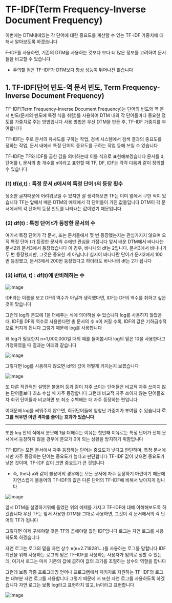 # TF-IDF(Term Frequency-Inverse Document Frequency)

이번에는 DTM내에있는 각 단어에 대한 중요도를 계산할 수 있는 TF-IDF 가중치에 대해서 알아보도록 하겠습니다

F-IDF를 사용하면, 기존의 DTM을 사용하는 것보다 보다 더 많은 정보를 고려하여 문서들을 비교할 수 있습니다 

* 주의할 점은 TF-IDF가 DTM보다 항상 성능이 뛰어나진 않습니다


## 1. TF-IDF(단어 빈도-역 문서 빈도, Term Frequency-Inverse Document Frequency)

TF-IDF(Term Frequency-Inverse Document Frequency)는 단어의 빈도와 역 문서 빈도(문서의 빈도에 특정 식을 취함)를 사용하여 DTM 내의 각 단어들마다 중요한 정도를 가중치로 주는 방법입니다
사용 방법은 우선 DTM을 만든 후, TF-IDF 가중치를 부여합니다

TF-IDF는 주로 문서의 유사도를 구하는 작업, 검색 시스템에서 검색 결과의 중요도를 정하는 작업, 문서 내에서 특정 단어의 중요도를 구하는 작업 등에 쓰일 수 있습니다

TF-IDF는 TF와 IDF를 곱한 값을 의미하는데 이를 식으로 표현해보겠습니다  문서를 d, 단어를 t, 문서의 총 개수를 n이라고 표현할 때 TF, DF, IDF는 각각 다음과 같이 정의할 수 있습니다

### (1) tf(d,t) : 특정 문서 d에서의 특정 단어 t의 등장 횟수

생소한 글자때문에 어려워보일 수 있지만 잘 생각해보면 TF는 이미 앞에서 구한 적이 있습니다
TF는 앞에서 배운 DTM의 예제에서 각 단어들이 가진 값들입니다 DTM이 각 문서에서의 각 단어의 등장 빈도를 나타내는 값이었기 때문입니다

### (2) df(t) : 특정 단어 t가 등장한 문서의 수

여기서 특정 단어가 각 문서, 또는 문서들에서 몇 번 등장했는지는 관심가지지 않으며 오직 특정 단어 t가 등장한 문서의 수에만 관심을 가집니다 앞서 배운 DTM에서 바나나는 문서2와 문서3에서 등장했습니다 이 경우, 바나나의 df는 2입니다. 문서3에서 바나나가 두 번 등장했지만, 그것은 중요한 게 아닙니다 심지어 바나나란 단어가 문서2에서 100번 등장했고, 문서3에서 200번 등장했다고 하더라도 바나나의 df는 2가 됩니다

### (3) idf(d, t) : df(t)에 반비례하는 수

![image](https://user-images.githubusercontent.com/80239748/139573796-18cc3f44-7ad8-4429-9762-7f4d3592b86c.png)

IDF라는 이름을 보고 DF의 역수가 아닐까 생각했다면, IDF는 DF의 역수를 취하고 싶은 것이 맞습니다 

그런데 log와 분모에 1을 더해주는 식에 의아하실 수 있습니다  log를 사용하지 않았을 때, IDF를 DF의 역수로 사용한다면 총 문서의 수 n이 커질 수록, IDF의 값은 기하급수적으로 커지게 됩니다
그렇기 때문에 log를 사용합니다 

왜 log가 필요한지 n=1,000,000일 때의 예를 들어봅시다 log의 밑은 10을 사용한다고 가정하였을 때 결과는 아래와 같습니다

![image](https://user-images.githubusercontent.com/80239748/139573875-636b47bd-f69a-465f-a2bf-c025835c27e4.png)

그렇다면 log를 사용하지 않으면 idf의 값이 어떻게 커지는지 보겠습니다 

![image](https://user-images.githubusercontent.com/80239748/139573882-78b1a5a0-23f2-4102-adb9-003324016f47.png)

또 다른 직관적인 설명은 불용어 등과 같이 자주 쓰이는 단어들은 비교적 자주 쓰이지 않는 단어들보다 최소 수십 배 자주 등장합니다 그런데 비교적 자주 쓰이지 않는 단어들조차 회귀 단어들과 비교하면 또 최소 수백배는 더 자주 등장하는 편입니다 

이때문에 log를 씌워주지 않으면, 희귀단어들에 엄청난 가중치가 부여될 수 있습니다 **로그를 씌우면 이런 격차를 줄이는 효과가 있습니다**

-----------------

또한 log 안의 식에서 분모에 1을 더해주는 이유는 첫번째 이유로는 특정 단어가 전체 문서에서 등장하지 않을 경우에 분모가 0이 되는 상황을 방지하기 위함입니다

TF-IDF는 모든 문서에서 자주 등장하는 단어는 중요도가 낮다고 판단하며, 특정 문서에서만 자주 등장하는 단어는 중요도가 높다고 판단합니다 TF-IDF 값이 낮으면 중요도가 낮은 것이며, TF-IDF 값이 크면 중요도가 큰 것입니다 

* 즉, the나 a와 같이 불용어의 경우에는 모든 문서에 자주 등장하기 마련이기 때문에 자연스럽게 불용어의 TF-IDF의 값은 다른 단어의 TF-IDF에 비해서 낮아지게 됩니다

![image](https://user-images.githubusercontent.com/80239748/139573980-9e88f688-db23-4a05-9aa0-755099f018b1.png)

앞서 DTM을 설명하기위해 들었던 위의 예제를 가지고 TF-IDF에 대해 이해해보도록 하겠습니다 
우선 TF는 앞서 사용한 DTM을 그대로 사용하면, 그것이 각 문서에서의 각 단어의 TF가 됩니다

그렇다면 이제 구해야할 것은 TF와 곱해야할 값인 IDF입니다 로그는 자연 로그를 사용하도록 하겠습니다

자연 로그는 로그의 밑을 자연 상수 e(e=2.718281...)를 사용하는 로그를 말합니다  IDF 계산을 위해 사용하는 로그의 밑은 TF-IDF를 사용하는 사용자가 임의로 정할 수 있는데, 여기서 로그는 마치 기존의 값에 곱하여 값의 크기를 조절하는 상수의 역할을 합니다 

그런데 보통 각종 프로그래밍 언어나 프로그램에서 패키지로 지원하는 TF-IDF의 로그는 대부분 자연 로그를 사용합니다 그렇기 때문에 저 또한 자연 로그를 사용하도록 하겠습니다 자연 로그는 보통 log라고 표현하지 않고, ln이라고 표현합니다

![image](https://user-images.githubusercontent.com/80239748/139574143-38f0e247-73d3-4b27-984e-e6ab0a31d202.png)




